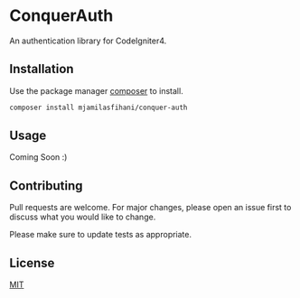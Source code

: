 # ConquerAuth

An authentication library for CodeIgniter4.

## Installation

Use the package manager [composer](https://getcomposer.org/) to install.

```bash
composer install mjamilasfihani/conquer-auth
```

## Usage

Coming Soon :)

## Contributing
Pull requests are welcome. For major changes, please open an issue first to discuss what you would like to change.

Please make sure to update tests as appropriate.

## License
[MIT](https://choosealicense.com/licenses/mit/)